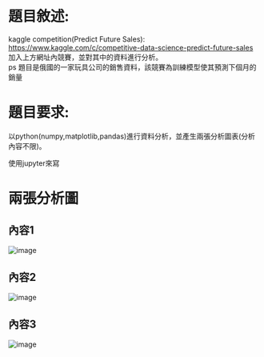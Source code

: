 # 題目敘述:
kaggle competition(Predict Future Sales):
https://www.kaggle.com/c/competitive-data-science-predict-future-sales  
加入上方網址內競賽，並對其中的資料進行分析。  
ps 題目是俄國的一家玩具公司的銷售資料，該競賽為訓練模型使其預測下個月的銷量  

# 題目要求:
以python(numpy,matplotlib,pandas)進行資料分析，並產生兩張分析圖表(分析內容不限)。  

使用jupyter來寫

# 兩張分析圖
## 內容1  
![image](https://github.com/oilover8728/hw1_predict_analysis/blob/master/screenshot/11.PNG)
## 內容2  
![image](https://github.com/oilover8728/hw1_predict_analysis/blob/master/screenshot/12.PNG)
## 內容3  
![image](https://github.com/oilover8728/hw1_predict_analysis/blob/master/screenshot/9.PNG)

